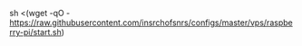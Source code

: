 sh <(wget -qO - https://raw.githubusercontent.com/insrchofsnrs/configs/master/vps/raspberry-pi/start.sh)
